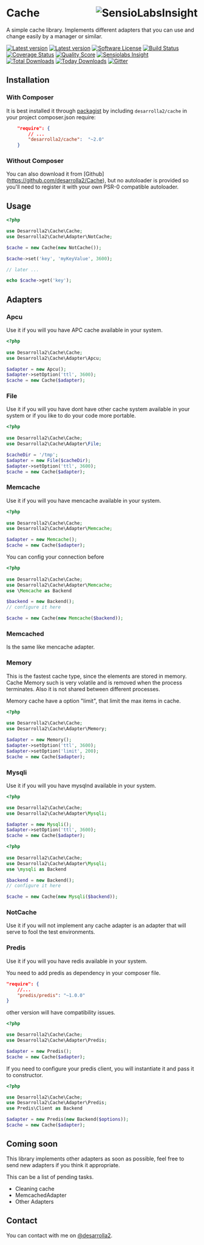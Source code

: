 # Cache [<img alt="SensioLabsInsight" src="https://insight.sensiolabs.com/projects/5f139261-1ac1-4559-846a-723e09319a88/small.png" align="right">](https://insight.sensiolabs.com/projects/5f139261-1ac1-4559-846a-723e09319a88)

A simple cache library. Implements different adapters that you can use and change 
easily by a manager or similar.


[![Latest version][ico-version]][link-packagist]
[![Latest version][ico-pre-release]][link-packagist]
[![Software License][ico-license]][link-license]
[![Build Status][ico-travis]][link-travis]
[![Coverage Status][ico-coveralls]][link-coveralls]
[![Quality Score][ico-code-quality]][link-code-quality]
[![Sensiolabs Insight][ico-sensiolabs]][link-sensiolabs]
[![Total Downloads][ico-downloads]][link-downloads]
[![Today Downloads][ico-today-downloads]][link-downloads]
[![Gitter][ico-gitter]][link-gitter]

## Installation

### With Composer

It is best installed it through [packagist](http://packagist.org/packages/desarrolla2/cache) 
by including `desarrolla2/cache` in your project composer.json require:

``` json
    "require": {
        // ...
        "desarrolla2/cache":  "~2.0"
    }
```

### Without Composer

You can also download it from [Github] (https://github.com/desarrolla2/Cache), 
but no autoloader is provided so you'll need to register it with your own PSR-0 
compatible autoloader.

## Usage


``` php
<?php

use Desarrolla2\Cache\Cache;
use Desarrolla2\Cache\Adapter\NotCache;

$cache = new Cache(new NotCache());

$cache->set('key', 'myKeyValue', 3600);

// later ...

echo $cache->get('key');

```

## Adapters

### Apcu

Use it if you will you have APC cache available in your system.

``` php
<?php
    
use Desarrolla2\Cache\Cache;
use Desarrolla2\Cache\Adapter\Apcu;

$adapter = new Apcu();
$adapter->setOption('ttl', 3600);
$cache = new Cache($adapter);

```

### File

Use it if you will you have dont have other cache system available in your system
or if you like to do your code more portable.

``` php
<?php
    
use Desarrolla2\Cache\Cache;
use Desarrolla2\Cache\Adapter\File;

$cacheDir = '/tmp';
$adapter = new File($cacheDir);
$adapter->setOption('ttl', 3600);
$cache = new Cache($adapter);

```

### Memcache

Use it if you will you have mencache available in your system.

``` php
<?php
    
use Desarrolla2\Cache\Cache;
use Desarrolla2\Cache\Adapter\Memcache;

$adapter = new Memcache();
$cache = new Cache($adapter);

```

You can config your connection before


``` php
<?php
    
use Desarrolla2\Cache\Cache;
use Desarrolla2\Cache\Adapter\Memcache;    
use \Memcache as Backend

$backend = new Backend();
// configure it here

$cache = new Cache(new Memcache($backend));
```

### Memcached

Is the same like mencache adapter.

### Memory

This is the fastest cache type, since the elements are stored in memory. 
Cache Memory such is very volatile and is removed when the process terminates.
Also it is not shared between different processes.

Memory cache have a option "limit", that limit the max items in cache.

``` php
<?php
    
use Desarrolla2\Cache\Cache;
use Desarrolla2\Cache\Adapter\Memory;

$adapter = new Memory();
$adapter->setOption('ttl', 3600);
$adapter->setOption('limit', 200);
$cache = new Cache($adapter);

```


### Mysqli

Use it if you will you have mysqlnd available in your system.

``` php
<?php

use Desarrolla2\Cache\Cache;
use Desarrolla2\Cache\Adapter\Mysqli;

$adapter = new Mysqli();
$adapter->setOption('ttl', 3600);
$cache = new Cache($adapter);

```


``` php
<?php
    
use Desarrolla2\Cache\Cache;
use Desarrolla2\Cache\Adapter\Mysqli;    
use \mysqli as Backend

$backend = new Backend();
// configure it here

$cache = new Cache(new Mysqli($backend));
```

### NotCache

Use it if you will not implement any cache adapter is an adapter that will serve 
to fool the test environments.

### Predis

Use it if you will you have redis available in your system.

You need to add predis as dependency in your composer file.

``` json
"require": {
    //...
    "predis/predis": "~1.0.0"
}
```

other version will have compatibility issues.

``` php
<?php

use Desarrolla2\Cache\Cache;
use Desarrolla2\Cache\Adapter\Predis;

$adapter = new Predis();
$cache = new Cache($adapter);

```

If you need to configure your predis client, you will instantiate it and pass it to constructor.

``` php
<?php

use Desarrolla2\Cache\Cache;
use Desarrolla2\Cache\Adapter\Predis;
use Predis\Client as Backend

$adapter = new Predis(new Backend($options));
$cache = new Cache($adapter);

```

## Coming soon

This library implements other adapters as soon as possible, feel free to send 
new adapters if you think it appropriate.

This can be a list of pending tasks.

* Cleaning cache
* MemcachedAdapter
* Other Adapters

## Contact

You can contact with me on [@desarrolla2](https://twitter.com/desarrolla2).

[ico-version]: https://img.shields.io/packagist/v/desarrolla2/Cache.svg?style=flat-square
[ico-pre-release]: https://img.shields.io/packagist/vpre/desarrolla2/Cache.svg?style=flat-square
[ico-license]: https://img.shields.io/badge/license-MIT-brightgreen.svg?style=flat-square
[ico-travis]: https://img.shields.io/travis/desarrolla2/Cache/master.svg?style=flat-square
[ico-coveralls]: https://img.shields.io/coveralls/desarrolla2/Cache/master.svg?style=flat-square
[ico-code-quality]: https://img.shields.io/scrutinizer/g/desarrolla2/cache.svg?style=flat-square
[ico-sensiolabs]: https://img.shields.io/sensiolabs/i/5f139261-1ac1-4559-846a-723e09319a88.svg?style=flat-square
[ico-downloads]: https://img.shields.io/packagist/dt/desarrolla2/cache.svg?style=flat-square
[ico-today-downloads]: https://img.shields.io/packagist/dd/desarrolla2/cache.svg?style=flat-square
[ico-gitter]: https://img.shields.io/badge/GITTER-JOIN%20CHAT%20%E2%86%92-brightgreen.svg?style=flat-square

[link-packagist]: https://packagist.org/packages/desarrolla2/cache
[link-license]: http://hassankhan.mit-license.org
[link-travis]: https://travis-ci.org/desarrolla2/Cache
[link-coveralls]: https://coveralls.io/github/desarrolla2/Cache
[link-code-quality]: https://scrutinizer-ci.com/g/desarrolla2/cache
[link-sensiolabs]: https://insight.sensiolabs.com/projects/5f139261-1ac1-4559-846a-723e09319a88
[link-downloads]: https://packagist.org/packages/desarrolla2/cache
[link-gitter]: https://gitter.im/desarrolla2/Cache?utm_source=badge&utm_medium=badge&utm_campaign=pr-badge
